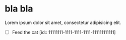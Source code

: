 # bla bla

Lorem ipsum dolor sit amet, consectetur adipisicing elit.

- [ ] Feed the cat [id:: 11111111-1111-1111-1111-111111111111]
